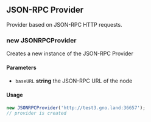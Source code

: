 ## JSON-RPC Provider

Provider based on JSON-RPC HTTP requests.

### new JSONRPCProvider

Creates a new instance of the JSON-RPC Provider

#### Parameters

* `baseURL` **string** the JSON-RPC URL of the node

#### Usage

```ts
new JSONRPCProvider('http://test3.gno.land:36657');
// provider is created
```